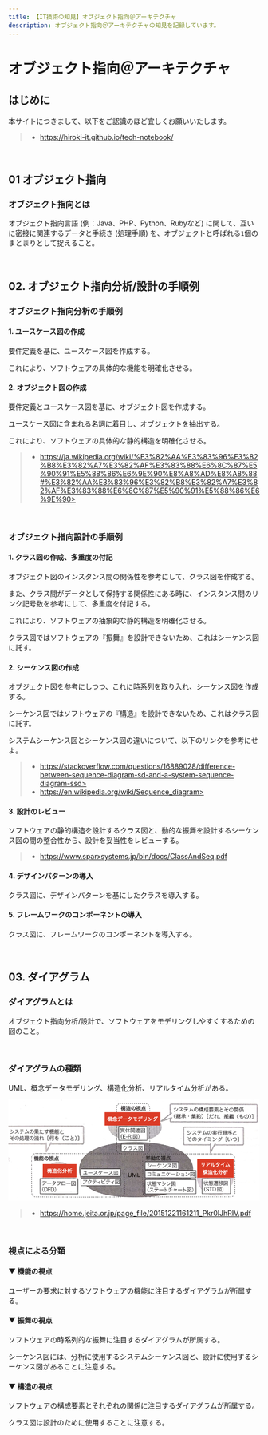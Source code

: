 ```yaml
---
title: 【IT技術の知見】オブジェクト指向＠アーキテクチャ
description: オブジェクト指向＠アーキテクチャの知見を記録しています。
---
```


# オブジェクト指向＠アーキテクチャ

## はじめに

本サイトにつきまして、以下をご認識のほど宜しくお願いいたします。

> - https://hiroki-it.github.io/tech-notebook/

<br>

## 01 オブジェクト指向

### オブジェクト指向とは

オブジェクト指向言語 (例：Java、PHP、Python、Rubyなど) に関して、互いに密接に関連するデータと手続き (処理手順) を、オブジェクトと呼ばれる`1`個のまとまりとして捉えること。

<br>

## 02. オブジェクト指向分析/設計の手順例

### オブジェクト指向分析の手順例

#### 1. ユースケース図の作成

要件定義を基に、ユースケース図を作成する。

これにより、ソフトウェアの具体的な機能を明確化させる。

#### 2. オブジェクト図の作成

要件定義とユースケース図を基に、オブジェクト図を作成する。

ユースケース図に含まれる名詞に着目し、オブジェクトを抽出する。

これにより、ソフトウェアの具体的な静的構造を明確化させる。

> - https://ja.wikipedia.org/wiki/%E3%82%AA%E3%83%96%E3%82%B8%E3%82%A7%E3%82%AF%E3%83%88%E6%8C%87%E5%90%91%E5%88%86%E6%9E%90%E8%A8%AD%E8%A8%88#%E3%82%AA%E3%83%96%E3%82%B8%E3%82%A7%E3%82%AF%E3%83%88%E6%8C%87%E5%90%91%E5%88%86%E6%9E%90>

<br>

### オブジェクト指向設計の手順例

#### 1. クラス図の作成、多重度の付記

オブジェクト図のインスタンス間の関係性を参考にして、クラス図を作成する。

また、クラス間がデータとして保持する関係性にある時に、インスタンス間のリンク記号数を参考にして、多重度を付記する。

これにより、ソフトウェアの抽象的な静的構造を明確化させる。

クラス図ではソフトウェアの『振舞』を設計できないため、これはシーケンス図に託す。

#### 2. シーケンス図の作成

オブジェクト図を参考にしつつ、これに時系列を取り入れ、シーケンス図を作成する。

シーケンス図ではソフトウェアの『構造』を設計できないため、これはクラス図に託す。

システムシーケンス図とシーケンス図の違いについて、以下のリンクを参考にせよ。

> - https://stackoverflow.com/questions/16889028/difference-between-sequence-diagram-sd-and-a-system-sequence-diagram-ssd>
> - https://en.wikipedia.org/wiki/Sequence_diagram>

#### 3. 設計のレビュー

ソフトウェアの静的構造を設計するクラス図と、動的な振舞を設計するシーケンス図の間の整合性から、設計を妥当性をレビューする。

> - https://www.sparxsystems.jp/bin/docs/ClassAndSeq.pdf

#### 4. デザインパターンの導入

クラス図に、デザインパターンを基にしたクラスを導入する。

#### 5. フレームワークのコンポーネントの導入

クラス図に、フレームワークのコンポーネントを導入する。

<br>

## 03. ダイアグラム

### ダイアグラムとは

オブジェクト指向分析/設計で、ソフトウェアをモデリングしやすくするための図のこと。

<br>

### ダイアグラムの種類

UML、概念データモデリング、構造化分析、リアルタイム分析がある。

![diagrams](https://raw.githubusercontent.com/hiroki-it/tech-notebook-images/master/images/diagrams.png)

> - https://home.jeita.or.jp/page_file/20151221161211_Pkr0lJhRIV.pdf

<br>

### 視点による分類

#### ▼ 機能の視点

ユーザーの要求に対するソフトウェアの機能に注目するダイアグラムが所属する。

#### ▼ 振舞の視点

ソフトウェアの時系列的な振舞に注目するダイアグラムが所属する。

シーケンス図には、分析に使用するシステムシーケンス図と、設計に使用するシーケンス図があることに注意する。

#### ▼ 構造の視点

ソフトウェアの構成要素とそれぞれの関係に注目するダイアグラムが所属する。

クラス図は設計のために使用することに注意する。

<br>
